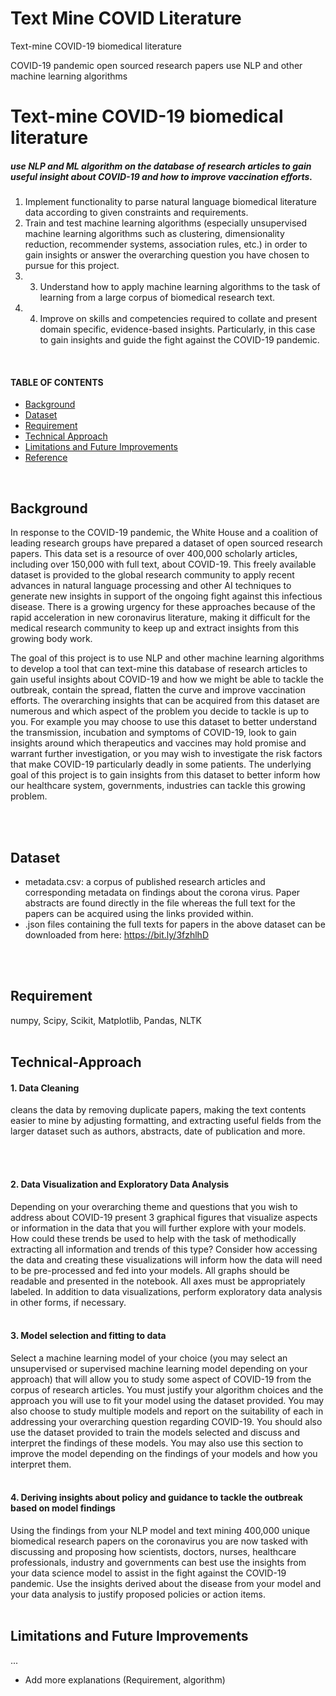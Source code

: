 # Text Mine COVID Literature

Text-mine COVID-19 biomedical literature

COVID-19 pandemic open sourced research papers
use NLP and other machine learning algorithms
 # Text-mine COVID-19 biomedical literature


##### use NLP and ML algorithm on the database of research articles to gain useful insight about COVID-19 and how to improve vaccination efforts.




1. Implement functionality to parse natural language biomedical literature data according to given constraints and requirements. 
2. Train and test machine learning algorithms (especially unsupervised machine learning algorithms such as clustering, dimensionality reduction, recommender systems, association rules, etc.) in order to gain insights or answer the overarching question you have chosen to pursue for this project. 
3. 3. Understand how to apply machine learning algorithms to the task of learning from a large corpus of biomedical research text. 
4. 4. Improve on skills and competencies required to collate and present domain specific, evidence-based insights. Particularly, in this case to gain insights and guide the fight against the COVID-19 pandemic.



</br>


#### TABLE OF CONTENTS 
- [Background](#background) 
- [Dataset](#dataset) 
- [Requirement](#requirement)
- [Technical Approach](#Technical-Approach)
- [Limitations and Future Improvements](#Limitations-and-Future-Improvements)
- [Reference](#Reference)  
<br/>

 
## Background
In response to the COVID-19 pandemic, the White House and a coalition of leading research groups have prepared a dataset of open sourced research papers. This data set is a resource of over 400,000 scholarly articles, including over 150,000 with full text, about COVID-19. This freely available dataset is provided to the global research community to apply recent advances in natural language processing and other AI techniques to generate new insights in support of the ongoing fight against this infectious disease. There is a growing urgency for these approaches because of the rapid acceleration in new coronavirus literature, making it difficult for the medical research community to keep up and extract insights from this growing body work. 

The goal of this project is to use NLP and other machine learning algorithms to develop a tool that can text-mine this database of research articles to gain useful insights about COVID-19 and how we might be able to tackle the outbreak, contain the spread, flatten the curve and improve vaccination efforts. The overarching insights that can be acquired from this dataset are numerous and which aspect of the problem you decide to tackle is up to you. For example you may choose to use this dataset to better understand the transmission, incubation and symptoms of COVID-19, look to gain insights around which therapeutics and vaccines may hold promise and warrant further investigation, or you may wish to investigate the risk factors that make COVID-19 particularly deadly in some patients. The underlying goal of this project is to gain insights from this dataset to better inform how our healthcare system, governments, industries can tackle this growing problem.

</br> </br> 


## Dataset

- metadata.csv: a corpus of published research articles and corresponding metadata on findings about the corona virus. Paper abstracts are found directly in the file whereas the full text for the papers can be acquired using the links provided within.
- .json files containing the full texts for papers in the above dataset can be downloaded from here: https://bit.ly/3fzhlhD

</br> </br>  
 
 
## Requirement
numpy, Scipy, Scikit, Matplotlib, Pandas, NLTK
</br> </br> 
 
 
## Technical-Approach

#### 1. Data Cleaning 

cleans the data by removing duplicate papers, making the text contents easier to mine by adjusting formatting, and extracting useful fields from the larger dataset such as authors, abstracts, date of publication and more.  


</br> </br> 

#### 2. Data Visualization and Exploratory Data Analysis
Depending on your overarching theme and questions that you wish to address about COVID-19 present 3 graphical figures that visualize aspects or information in the data that you will further explore with your models. How could these trends be used to help with the task of methodically extracting all information and trends of this type? Consider how accessing the data and creating these visualizations will inform how the data will need to be pre-processed and fed into your models. All graphs should be readable and presented in the notebook. All axes must be appropriately labeled. In addition to data visualizations, perform exploratory data analysis in other forms, if necessary.
</br> </br> 

#### 3. Model selection and fitting to data 
Select a machine learning model of your choice (you may select an unsupervised or supervised machine learning model depending on your approach) that will allow you to study some aspect of COVID-19 from the corpus of research articles. You must justify your algorithm choices and the approach you will use to fit your model using the dataset provided. You may also choose to study multiple models and report on the suitability of each in addressing your overarching question regarding COVID-19. You should also use the dataset provided to train the models selected and discuss and interpret the findings of these models. You may also use this section to improve the model depending on the findings of your models and how you interpret them.
</br> </br>


#### 4. Deriving insights about policy and guidance to tackle the outbreak based on model findings 
Using the findings from your NLP model and text mining 400,000 unique biomedical research papers on the coronavirus you are now tasked with discussing and proposing how scientists, doctors, nurses, healthcare professionals, industry and governments can best use the insights from your data science model to assist in the fight against the COVID-19 pandemic. Use the insights derived about the disease from your model and your data analysis to justify proposed policies or action items.
</br> </br>
 
 
## Limitations and Future Improvements
...

* Add more explanations (Requirement, algorithm) 
 

 
 
